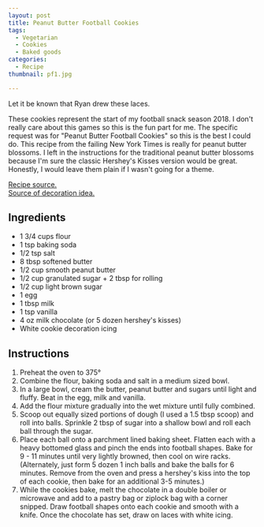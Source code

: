 ```yaml
---
layout: post
title: Peanut Butter Football Cookies
tags:
  - Vegetarian
  - Cookies
  - Baked goods
categories:
  - Recipe
thumbnail: pf1.jpg

---
```


Let it be known that Ryan drew these laces.

  
These cookies represent the start of my football snack season 2018. I don't really care about this games so this is the fun part for me. The specific request was for "Peanut Butter Football Cookies" so this is the best I could do. This recipe from the failing New York Times is really for peanut butter blossoms. I left in the instructions for the traditional peanut butter blossoms because I'm sure the classic Hershey's Kisses version would be great. Honestly, I would leave them plain if I wasn't going for a theme.  
  

  
[Recipe source.](https://cooking.nytimes.com/recipes/1012939-peanut-butter-blossoms)  
[Source of decoration idea.](https://www.crazyforcrust.com/peanut-butter-football-cookies/)

## Ingredients

- 1 3/4 cups flour
- 1 tsp baking soda
- 1/2 tsp salt
- 8 tbsp softened butter
- 1/2 cup smooth peanut butter
- 1/2 cup granulated sugar + 2 tbsp for rolling
- 1/2 cup light brown sugar
- 1 egg
- 1 tbsp milk
- 1 tsp vanilla
- 4 oz milk chocolate (or 5 dozen hershey's kisses)
- White cookie decoration icing

## Instructions

1. Preheat the oven to 375°
1. Combine the flour, baking soda and salt in a medium sized bowl. 
1. In a large bowl, cream the butter, peanut butter and sugars until light and fluffy. Beat in the egg, milk and vanilla.
1. Add the flour mixture gradually into the wet mixture until fully combined. 
1. Scoop out equally sized portions of dough (I used a 1.5 tbsp scoop) and roll into balls. Sprinkle 2 tbsp of sugar into a shallow bowl and roll each ball through the sugar. 
1. Place each ball onto a parchment lined baking sheet. Flatten each with a heavy bottomed glass and pinch the ends into football shapes. Bake for 9 - 11 minutes until very lightly browned, then cool on wire racks. (Alternately, just form 5 dozen 1 inch balls and bake the balls for 6 minutes. Remove from the oven and press a hershey's kiss into the top of each cookie, then bake for an additional 3-5 minutes.)
1. While the cookies bake, melt the chocolate in a double boiler or microwave and add to a pastry bag or ziplock bag with a corner snipped. Draw football shapes onto each cookie and smooth with a knife. Once the chocolate has set, draw on laces with white icing.





